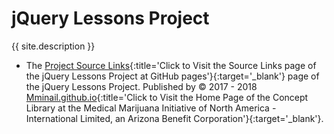 # jQuery Lessons Project

{{ site.description }}

- The [Project Source Links](https://mminail.github.io/jQuery/Source-jQuery-Links.htm){:title='Click to Visit the Source Links page of the jQuery Lessons Project at GitHub pages'}{:target='_blank'} page of the jQuery Lessons Project. Published by © 2017 - 2018 [Mminail.github.io](https://mminail.github.io/){:title='Click to Visit the Home Page of the Concept Library at the Medical Marijuana Initiative of North America - International Limited, an Arizona Benefit Corporation'}{:target='_blank'}.